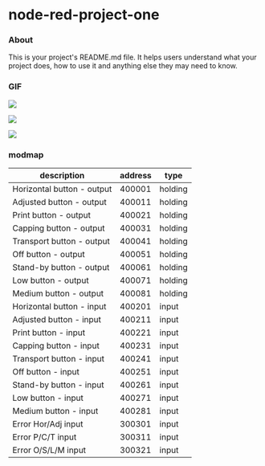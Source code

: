 node-red-project-one
====================

### About

This is your project's README.md file. It helps users understand what your
project does, how to use it and anything else they may need to know.

### GIF

<div>
  <img src="https://media.giphy.com/media/5F64Bq8l0nSIVvZlJN/giphy.gif"><p>
  <img src="https://media.giphy.com/media/AZeYOqvgFMseWdMWf4/giphy.gif"><p>
  <img src="https://media.giphy.com/media/FMoC1IUbldQlDxuESl/giphy.gif">
</div>


### modmap
| description                | address | type    |
|----------------------------|---------|---------|
| Horizontal button - output | 400001  | holding |
| Adjusted button - output   | 400011  | holding |
| Print button - output      | 400021  | holding |
| Capping button - output    | 400031  | holding |
| Transport button - output  | 400041  | holding |
| Off button - output        | 400051  | holding |
| Stand-by button - output   | 400061  | holding |
| Low button - output        | 400071  | holding |
| Medium button - output     | 400081  | holding |
| Horizontal button - input  | 400201  | input   |
| Adjusted button - input    | 400211  | input   |
| Print button - input       | 400221  | input   |
| Capping button - input     | 400231  | input   |
| Transport button - input   | 400241  | input   |
| Off button - input         | 400251  | input   |
| Stand-by button - input    | 400261  | input   |
| Low button - input         | 400271  | input   |
| Medium button - input      | 400281  | input   |
| Error Hor/Adj input        | 300301  | input   |
| Error P/C/T input          | 300311  | input   |
| Error O/S/L/M input        | 300321  | input   |
